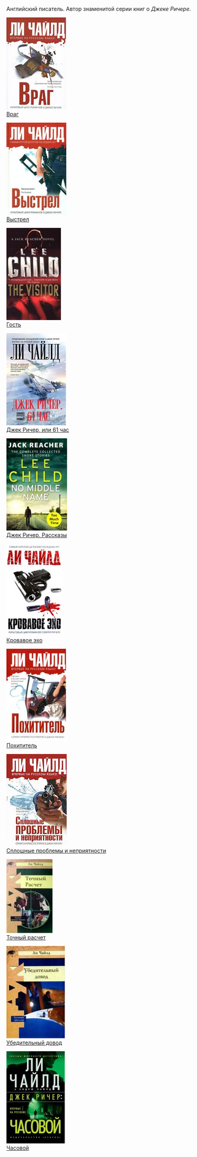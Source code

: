 ﻿Английский писатель. Автор знаменитой серии книг о *Джеке Ричере*.

![](Враг.jpg)  
[Враг](Враг.md)

![](Выстрел.jpg)  
[Выстрел](Выстрел.md)

![](Гость.jpg)  
[Гость](Гость.md)

![](Джек%20Ричер,%20или%2061%20час.jpg)  
[Джек Ричер, или 61 час](Джек%20Ричер,%20или%2061%20час.md)

![](Джек%20Ричер.%20Рассказы.jpg)  
[Джек Ричер. Рассказы](Джек%20Ричер.%20Рассказы.md)

![](Кровавое%20эхо.jpg)  
[Кровавое эхо](Кровавое%20эхо.md)

![](Похититель.jpg)  
[Похититель](Похититель.md)

![](Сплошные%20проблемы%20и%20неприятности.jpg)  
[Сплошные проблемы и неприятности](Сплошные%20проблемы%20и%20неприятности.md)

![](Точный%20расчет.jpg)  
[Точный расчет](Точный%20расчет.md)

![](Убедительный%20довод.jpg)  
[Убедительный довод](Убедительный%20довод.md)

![](Часовой.jpg)  
[Часовой](Часовой.md)
